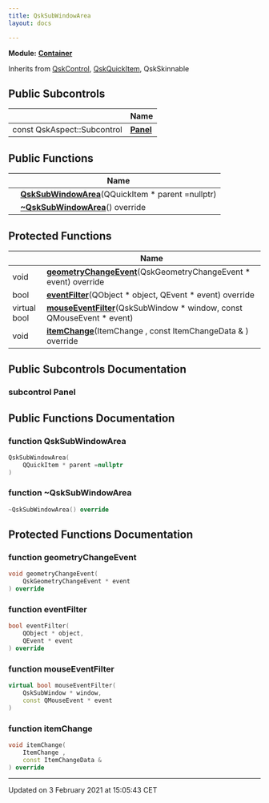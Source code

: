 ```yaml
---
title: QskSubWindowArea
layout: docs

---
```



**Module:** **[Container](/docs/modules/group__container/)**



Inherits from [QskControl](/docs/classes/classQskControl/), [QskQuickItem](/docs/classes/classQskQuickItem/), QskSkinnable

## Public Subcontrols

|                | Name           |
| -------------- | -------------- |
| const QskAspect::Subcontrol | **[Panel](/docs/classes/classQskSubWindowArea/#subcontrol-panel)**  |

## Public Functions

|                | Name           |
| -------------- | -------------- |
| | **[QskSubWindowArea](/docs/classes/classQskSubWindowArea/#function-qsksubwindowarea)**(QQuickItem * parent =nullptr) |
| | **[~QskSubWindowArea](/docs/classes/classQskSubWindowArea/#function-~qsksubwindowarea)**() override |

## Protected Functions

|                | Name           |
| -------------- | -------------- |
| void | **[geometryChangeEvent](/docs/classes/classQskSubWindowArea/#function-geometrychangeevent)**(QskGeometryChangeEvent * event) override |
| bool | **[eventFilter](/docs/classes/classQskSubWindowArea/#function-eventfilter)**(QObject * object, QEvent * event) override |
| virtual bool | **[mouseEventFilter](/docs/classes/classQskSubWindowArea/#function-mouseeventfilter)**(QskSubWindow * window, const QMouseEvent * event) |
| void | **[itemChange](/docs/classes/classQskSubWindowArea/#function-itemchange)**(ItemChange , const ItemChangeData & ) override |

## Public Subcontrols Documentation

### subcontrol Panel




## Public Functions Documentation

### function QskSubWindowArea

```cpp
QskSubWindowArea(
    QQuickItem * parent =nullptr
)
```


### function ~QskSubWindowArea

```cpp
~QskSubWindowArea() override
```


## Protected Functions Documentation

### function geometryChangeEvent

```cpp
void geometryChangeEvent(
    QskGeometryChangeEvent * event
) override
```


### function eventFilter

```cpp
bool eventFilter(
    QObject * object,
    QEvent * event
) override
```


### function mouseEventFilter

```cpp
virtual bool mouseEventFilter(
    QskSubWindow * window,
    const QMouseEvent * event
)
```


### function itemChange

```cpp
void itemChange(
    ItemChange ,
    const ItemChangeData & 
) override
```


-------------------------------

Updated on  3 February 2021 at 15:05:43 CET